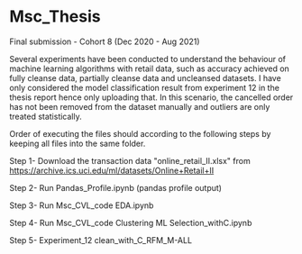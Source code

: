 # Msc_Thesis
Final submission - Cohort 8 (Dec 2020 - Aug 2021)

Several experiments have been conducted to understand the behaviour of machine learning algorithms with retail data, such as accuracy achieved on fully cleanse data, partially cleanse data and uncleansed datasets. I have only considered the model classification result from experiment 12 in the thesis report hence only uploading that. In this scenario, the cancelled order has not been removed from the dataset manually and outliers are only treated statistically.

Order of executing the files should according to the following steps by keeping all files into the same folder.

Step 1- Download the transaction data "online_retail_II.xlsx"  from https://archive.ics.uci.edu/ml/datasets/Online+Retail+II

Step 2- Run Pandas_Profile.ipynb (pandas profile output)

Step 3- Run Msc_CVL_code EDA.ipynb

Step 4- Run Msc_CVL_code Clustering ML Selection_withC.ipynb

Step 5- Experiment_12 clean_with_C_RFM_M-ALL
